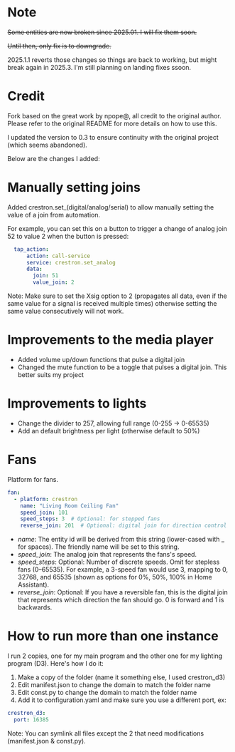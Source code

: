 # Note

~~Some entities are now broken since 2025.01. I will fix them soon.~~

~~Until then, only fix is to downgrade.~~

2025.1.1 reverts those changes so things are back to working, but might break again in 2025.3. I'm still planning on landing fixes ssoon.

# Credit

Fork based on the great work by npope@, all credit to the original author. Please refer to the original README for more details on how to use this.

I updated the version to 0.3 to ensure continuity with the original project (which seems abandoned).

Below are the changes I added:

# Manually setting joins
Added crestron.set_(digital/analog/serial) to allow manually setting the value of a join from automation.

For example, you can set this on a button to trigger a change of analog join 52 to value 2 when the button is pressed:

```yaml
  tap_action:
      action: call-service
      service: crestron.set_analog
      data:
        join: 51
        value_join: 2
```

Note: Make sure to set the Xsig option to 2 (propagates all data, even if the same value for a signal is received multiple times) otherwise setting the same value consecutively will not work.

# Improvements to the media player
- Added volume up/down functions that pulse a digital join
- Changed the mute function to be a toggle that pulses a digital join. This better suits my project

# Improvements to lights
- Change the divider to 257, allowing full range (0-255 -> 0-65535)
- Add an default brightness per light (otherwise default to 50%)

# Fans
Platform for fans.
```yaml
fan:
  - platform: crestron
    name: "Living Room Ceiling Fan"
    speed_join: 101
    speed_steps: 3  # Optional: for stepped fans
    reverse_join: 201  # Optional: digital join for direction control
```
 - _name_: The entity id will be derived from this string (lower-cased with _ for spaces).  The friendly name will be set to this string.
 - _speed_join_: The analog join that represents the fans's speed.
 - _speed_steps_: Optional: Number of discrete speeds. Omit for stepless fans (0–65535). For example, a 3-speed fan would use 3, mapping to 0, 32768, and 65535 (shown as options for 0%, 50%, 100% in Home Assistant).
 - _reverse_join_: Optional: If you have a reversible fan, this is the digital join that represents which direction the fan should go. 0 is forward and 1 is backwards.

# How to run more than one instance
I run 2 copies, one for my main program and the other one for my lighting program (D3). Here's how I do it:
1. Make a copy of the folder (name it something else, I used crestron_d3)
2. Edit manifest.json to change the domain to match the folder name
3. Edit const.py to change the domain to match the folder name
4. Add it to configuration.yaml and make sure you use a different port, ex:
```yaml
crestron_d3:
  port: 16385
```

Note: You can symlink all files except the 2 that need modifications (manifest.json & const.py).
